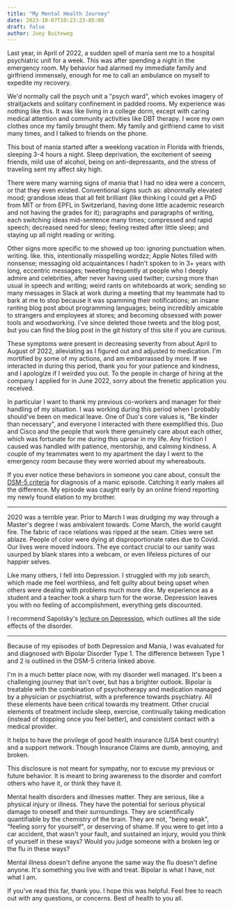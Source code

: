 ```yaml
---
title: "My Mental Health Journey"
date: 2023-10-07T10:23:23-05:00
draft: false
author: Joey Buiteweg
---
```


Last year, in April of 2022, a sudden spell of mania sent me to a hospital psychiatric unit for a week. This was after spending a night in the emergency room. My behavior had alarmed my immediate family and girlfriend immensely, enough for me to call an ambulance on myself to expedite my recovery.

We'd normally call the psych unit a "psych ward", which evokes imagery of straitjackets and solitary confinement in padded rooms. My experience was nothing like this. It was like living in a college dorm, except with caring medical attention and community activities like DBT therapy. I wore my own clothes once my family brought them. My family and girlfriend came to visit many times, and I talked to friends on the phone.

This bout of mania started after a weeklong vacation in Florida with friends, sleeping 3-4 hours a night. Sleep deprivation, the excitement of seeing friends, mild use of alcohol, being on anti-depressants, and the stress of traveling sent my affect sky high.

There were many warning signs of mania that I had no idea were a concern, or that they even existed. Conventional signs such as: abnormally elevated mood; grandiose ideas that all felt brilliant (like thinking I could get a PhD from MIT or from EPFL in Switzerland, having done little academic research and not having the grades for it); paragraphs and paragraphs of writing, each switching ideas mid-sentence many times; compressed and rapid speech; decreased need for sleep; feeling rested after little sleep; and staying up all night reading or writing.

Other signs more specific to me showed up too: ignoring punctuation when. writing. like. this, intentionally misspelling wordzz; Apple Notes filled with nonsense; messaging old acquaintances I hadn't spoken to in 3+ years with long, eccentric messages; tweeting frequently at people who I deeply admire and celebrities, after never having used twitter; cursing more than usual in speech and writing; weird rants on whiteboards at work; sending so many messages in Slack at work during a meeting that my teammate had to bark at me to stop because it was spamming their notifications; an insane ranting blog post about programming languages; being incredibly amicable to strangers and employees at stores; and becoming obsessed with power tools and woodworking. I've since deleted those tweets and the blog post, but you can find the blog post in the git history of this site if you are curious.

These symptoms were present in decreasing severity from about April to August of 2022, alleviating as I figured out and adjusted to medication. I'm mortified by some of my actions, and am embarrassed by more. If we interacted in during this period, thank you for your patience and kindness, and I apologize if I weirded you out. To the people in charge of hiring at the company I applied for in June 2022, sorry about the frenetic application you received.

In particular I want to thank my previous co-workers and manager for their handling of my situation. I was working during this period when I probably should've been on medical leave. One of Duo's core values is, "Be kinder than necessary", and everyone I interacted with there exemplified this. Duo and Cisco and the people that work there genuinely care about each other, which was fortunate for me during this uproar in my life. Any friction I caused was handled with patience, mentorship, and calming kindness. A couple of my teammates went to my apartment the day I went to the emergency room because they were worried about my whereabouts.

If you ever notice these behaviors in someone you care about, consult the [DSM-5 criteria](https://floridabhcenter.org/wp-content/uploads/2021/02/Bipolar-Disorders_Adult-Guidelines-2019-2020.pdf) for diagnosis of a manic episode. Catching it early makes all the difference. My episode was caught early by an online friend reporting my newly found elation to my brother.

---

2020 was a terrible year. Prior to March I was drudging my way through a Master's degree I was ambivalent towards. Come March, the world caught fire. The fabric of race relations was ripped at the seam. Cities were set ablaze. People of color were dying at disproportionate rates due to Covid. Our lives were moved indoors. The eye contact crucial to our sanity was usurped by blank stares into a webcam, or even lifeless pictures of our happier selves.

Like many others, I fell into Depression. I struggled with my job search, which made me feel worthless, and felt guilty about being upset when others were dealing with problems much more dire. My experience as a student and a teacher took a sharp turn for the worse. Depression leaves you with no feeling of accomplishment, everything gets discounted.

I recommend Sapolsky's [lecture on Depression](https://youtu.be/NOAgplgTxfc?si=XwKIsFR0BVwkpKBL), which outlines all the side effects of the disorder.

---

Because of my episodes of both Depression and Mania, I was evaluated for and diagnosed with Bipolar Disorder Type 1. The difference between Type 1 and 2 is outlined in the DSM-5 criteria linked above.

I'm in a much better place now, with my disorder well managed. It's been a challenging journey that isn't over, but has a brighter outlook. Bipolar is treatable with the combination of psychotherapy and medication managed by a physician or psychiatrist, with a preference towards psychiatry. All these elements have been critical towards my treatment. Other crucial elements of treatment include sleep, exercise, continually taking medication (instead of stopping once you feel better), and consistent contact with a medical provider.

It helps to have the privilege of good health insurance (USA best country) and a support network. Though Insurance Claims are dumb, annoying, and broken.

This disclosure is not meant for sympathy, nor to excuse my previous or future behavior. It is meant to bring awareness to the disorder and comfort others who have it, or think they have it.

Mental health disorders and illnesses matter. They are serious, like a physical injury or illness. They have the potential for serious physical damage to oneself and their surroundings. They are scientifically quantifiable by the chemistry of the brain. They are not, "being weak", "feeling sorry for yourself", or deserving of shame. If you were to get into a car accident, that wasn't your fault, and sustained an injury, would you think of yourself in these ways? Would you judge someone with a broken leg or the flu in these ways?

Mental illness doesn't define anyone the same way the flu doesn't define anyone. It's something you live with and treat. Bipolar is what I have, not what I am.

If you've read this far, thank you. I hope this was helpful. Feel free to reach out with any questions, or concerns. Best of health to you all.
